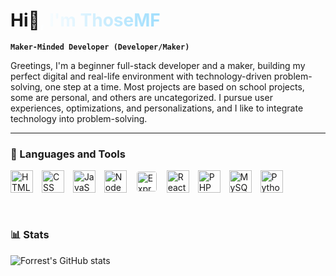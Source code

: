 <h1><span>Hi</span>👋<span style="background-image: linear-gradient(to right, #fff, #9fdefd); -webkit-background-clip: text; -webkit-text-fill-color: transparent; font-weight: bold;">, I'm ThoseMF</span></h1>

**`Maker-Minded Developer (Developer/Maker)`**

Greetings, I'm a beginner full-stack developer and a maker, building my perfect digital and real-life environment with technology-driven problem-solving, one step at a time. Most projects are based on school projects, some are personal, and others are uncategorized. I pursue user experiences, optimizations, and personalizations, and I like to integrate technology into problem-solving.

---

### 🧰 Languages and Tools

<div style="height: 36px;">
    <img alt="HTML" src="https://cdn.jsdelivr.net/gh/devicons/devicon/icons/html5/html5-plain.svg" style="height: 36px; vertical-align: middle; margin-right: 10px; object-fit: contain;" />
    <img alt="CSS" src="https://cdn.jsdelivr.net/gh/devicons/devicon/icons/css3/css3-plain.svg" style="height: 36px; vertical-align: middle; margin-right: 10px; object-fit: contain;" />
    <img alt="JavaScript" src="https://cdn.jsdelivr.net/gh/devicons/devicon/icons/javascript/javascript-plain.svg" style="height: 36px; vertical-align: middle; margin-right: 10px; object-fit: contain;" />
    <img alt="NodeJS" src="https://cdn.jsdelivr.net/gh/devicons/devicon/icons/nodejs/nodejs-original.svg" style="height: 36px; vertical-align: middle; margin-right: 10px; object-fit: contain;" />
    <img alt="Express" src="https://cdn.jsdelivr.net/gh/devicons/devicon/icons/express/express-original.svg" style="height: 32px; padding: 2px; background-color: #fff; border-radius: 6px; vertical-align: middle; margin-right: 10px; object-fit: contain;" />
    <img alt="React" src="https://cdn.jsdelivr.net/gh/devicons/devicon/icons/react/react-original.svg" style="height: 36px; vertical-align: middle; margin-right: 10px; object-fit: contain;" />
    <img alt="PHP" src="https://cdn.jsdelivr.net/gh/devicons/devicon/icons/php/php-original.svg" style="height: 36px; vertical-align: middle; margin-right: 10px; object-fit: contain;" />
    <img alt="MySQL" src="https://cdn.jsdelivr.net/gh/devicons/devicon/icons/mysql/mysql-original.svg" style="height: 36px; vertical-align: middle; margin-right: 10px; object-fit: contain;" />
    <img alt="Python" src="https://cdn.jsdelivr.net/gh/devicons/devicon/icons/python/python-original.svg" style="height: 36px; vertical-align: middle; margin-right: 10px; object-fit: contain;" />
</div>
<br />

#

### 📊 Stats

![Forrest's GitHub stats](https://github-readme-stats.vercel.app/api?username=thosemf&show_icons=true&theme=tokyonight)
<!-- ![GitHub Streak](https://streak-stats.demolab.com?user=thosemf&theme=gruvbox&border_radius=4.5) -->
